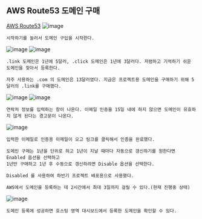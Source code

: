 ## AWS Route53 도메인 구매
[AWS Route53](https://console.aws.amazon.com/route53/v2/home)
![image](https://github.com/chihyeonwon/Domain_HTTPS_Security/assets/58906858/38adde3c-14c8-4f5f-a441-af6a7780f655)
```
시작하기를 눌러서 도메인 구입을 시작한다.
```
![image](https://github.com/chihyeonwon/Domain_HTTPS_Security/assets/58906858/599790ab-7b20-4b59-9518-e8c4061cf7d0)
![image](https://github.com/chihyeonwon/Domain_HTTPS_Security/assets/58906858/e58d0589-2174-4b87-8edb-742922eff710)
```
.link 도메인은 1년에 5달러, .click 도메인은 1년에 3달러다. 저렴하고 기억하기 쉬운 도메인을 찾아서 등록한다.

자주 사용하는 .com 의 도메인은 13달러였다. 지금은 프로젝트용 도메인을 구매하기 위해 5달러의 .link를 구매했다.
```
![image](https://github.com/chihyeonwon/Domain_HTTPS_Security/assets/58906858/11dc3ec1-663e-4d7f-8345-6645ed204011)
![image](https://github.com/chihyeonwon/Domain_HTTPS_Security/assets/58906858/0d99c994-3634-4bec-9156-0c252cd9b879)
```
연락처 정보를 입력하는 창이 나온다. 이메일 인증을 15일 내에 하지 않으면 도메인이 유효하지 않게 된다는 경고문이 나온다.
```
![image](https://github.com/chihyeonwon/Domain_HTTPS_Security/assets/58906858/ba220fb2-eb60-4b6c-9a81-a501a204e242)
```
입력한 이메일로 인증용 이메일이 오고 링크를 클릭해서 인증을 완료했다.

도메인 구매는 1년을 단위로 하고 1년이 지날 때마다 자동으로 갱신하기를 원한다면 Enabled 옵션을 선택하고
1년만 구매하고 1년 후 수동으로 갱신하려면 Disable 옵션을 선택한다.

Disabled 를 사용하여 하반기 프로젝트 배포용으로 사용했다.

AWS에서 도메인을 등록하는 데 2시간에서 최대 3일까지 걸릴 수 있다.(현재 진행중 상태)
```
![image](https://github.com/chihyeonwon/Domain_HTTPS_Security/assets/58906858/5019c5c0-d283-43b9-b69f-178fed46334f)
```
도메인 등록에 성공하면 호스팅 영역 대시보드에서 등록한 도메인을 확인할 수 있다. 
```
